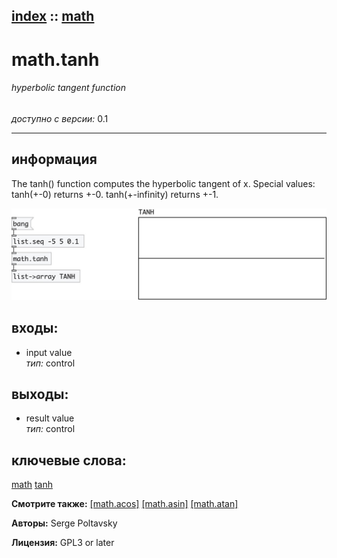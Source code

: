 [index](index.html) :: [math](category_math.html)
---

# math.tanh

###### hyperbolic tangent function

*доступно с версии:* 0.1

---


## информация
The tanh() function computes the hyperbolic tangent of x. Special values: tanh(+-0) returns +-0. tanh(+-infinity) returns +-1.


[![example](../examples/img/math.tanh.jpg)](../examples/pd/math.tanh.pd)









## входы:

* input value<br>
_тип:_ control



## выходы:

* result value<br>
_тип:_ control



## ключевые слова:

[math](keywords/math.html)
[tanh](keywords/tanh.html)



**Смотрите также:**
[\[math.acos\]](math.acos.html)
[\[math.asin\]](math.asin.html)
[\[math.atan\]](math.atan.html)




**Авторы:** Serge Poltavsky




**Лицензия:** GPL3 or later





